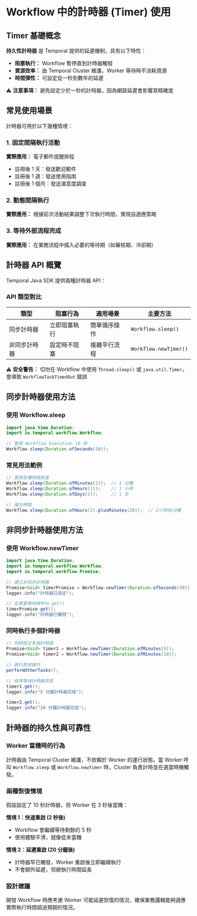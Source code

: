 # Workflow 中的計時器 (Timer) 使用

## Timer 基礎概念

**持久性計時器** 是 Temporal 提供的延遲機制，具有以下特性：

- **阻塞執行：** Workflow 暫停直到計時器觸發
- **資源效率：** 由 Temporal Cluster 維護，Worker 等待時不消耗資源
- **時間彈性：** 可設定從一秒到數年的延遲

⚠️ **注意事項：** 避免設定少於一秒的計時器，因為網路延遲會影響其精確度

## 常見使用場景

計時器可用於以下幾種情境：

### 1. 固定間隔執行活動

**實際應用：** 電子郵件提醒排程

- 註冊後 1 天：發送歡迎郵件
- 註冊後 1 週：發送使用指南
- 註冊後 1 個月：發送滿意度調查

### 2. 動態間隔執行

**實際應用：** 根據前次活動結果調整下次執行時間，實現自適應策略

### 3. 等待外部流程完成

**實際應用：** 在業務流程中插入必要的等待期（如審核期、冷卻期）

## 計時器 API 概覽

Temporal Java SDK 提供兩種計時器 API：

### API 類型對比

| 類型 | 阻塞行為 | 適用場景 | 主要方法 |
|------|----------|----------|---------|
| 同步計時器 | 立即阻塞執行 | 簡單循序操作 | `Workflow.sleep()` |
| 非同步計時器 | 設定時不阻塞 | 複雜平行流程 | `Workflow.newTimer()` |

⚠️ **安全警告：** 切勿在 Workflow 中使用 `Thread.sleep()` 或 `java.util.Timer`，會導致 `WorkflowTaskTimedOut` 錯誤

## 同步計時器使用方法

### 使用 Workflow.sleep

```java
import java.time.Duration;
import io.temporal.workflow.Workflow;

// 暫停 Workflow Execution 10 秒
Workflow.sleep(Duration.ofSeconds(10));
```

### 常見用法範例

```java
// 暫停各種時間長度
Workflow.sleep(Duration.ofMinutes(1));  // 1 分鐘
Workflow.sleep(Duration.ofHours(1));    // 1 小時
Workflow.sleep(Duration.ofDays(1));     // 1 天

// 複合時間
Workflow.sleep(Duration.ofHours(2).plusMinutes(30));  // 2小時30分鐘
```

## 非同步計時器使用方法

### 使用 Workflow.newTimer

```java
import java.time.Duration;
import io.temporal.workflow.Workflow;
import io.temporal.workflow.Promise;

// 建立非同步計時器
Promise<Void> timerPromise = Workflow.newTimer(Duration.ofSeconds(30));
logger.info("計時器已設定");

// 在需要等待時呼叫 get()
timerPromise.get();
logger.info("計時器已觸發");
```

### 同時執行多個計時器

```java
// 同時設定多個計時器
Promise<Void> timer1 = Workflow.newTimer(Duration.ofMinutes(5));
Promise<Void> timer2 = Workflow.newTimer(Duration.ofMinutes(10));

// 執行其他操作
performOtherTasks();

// 依序等待計時器完成
timer1.get();
logger.info("5 分鐘計時器完成");

timer2.get();
logger.info("10 分鐘計時器完成");
```

## 計時器的持久性與可靠性

### Worker 當機時的行為

計時器由 Temporal Cluster 維護，不依賴於 Worker 的運行狀態。當 Worker 呼叫 `Workflow.sleep` 或 `Workflow.newTimer` 時，Cluster 負責計時並在適當時機觸發。

### 兩種恢復情境

假設設定了 10 秒計時器，但 Worker 在 3 秒後當機：

**情境 1：快速重啟 (2 秒後)**

- Workflow 會繼續等待剩餘的 5 秒
- 使用體驗平滑，就像從未當機

**情境 2：延遲重啟 (20 分鐘後)**

- 計時器早已觸發，Worker 重啟後立即繼續執行
- 不會額外延遲，但總執行時間延長

### 設計建議

開發 Workflow 時應考慮 Worker 可能延遲恢復的情況，確保業務邏輯能夠適應實際執行時間超過預期的情況。
